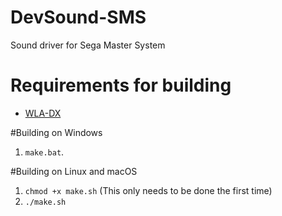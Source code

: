 # DevSound-SMS
Sound driver for Sega Master System

# Requirements for building
- [WLA-DX](https://github.com/vhelin/wla-dx)

#Building on Windows
1. `make.bat`.

#Building on Linux and macOS
1. `chmod +x make.sh` (This only needs to be done the first time)
2. `./make.sh`
